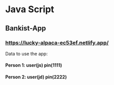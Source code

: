 # Java Script

## Bankist-App

### https://lucky-alpaca-ec53ef.netlify.app/

Data to use the app:

#### Person 1: user(js) pin(1111) 
#### Person 2: user(jd) pin(2222)
